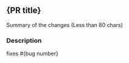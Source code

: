 ## {PR title}

<!-- Thank you for submitting a pull request to our repo. -->

<!-- If this is your first PR in the ASP.NET Core repo, please run through the checklist
below to ensure a smooth review and merge process for your PR. -->

<!-- Once all that is done, you're ready to go. Open the PR with the content below. -->

Summary of the changes (Less than 80 chars)

### Description

fixes #{bug number}
